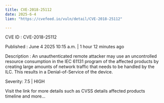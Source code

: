 ```yaml
---
title: CVE-2018-25112
date: 2025-6-4
lien: "https://cvefeed.io/vuln/detail/CVE-2018-25112"

---
```


CVE ID : CVE-2018-25112

Published :  June 4
2025
10:15 a.m. | 1 hour
12 minutes ago

Description : An unauthenticated remote attacker may use an uncontrolled resource consumption in the IEC 61131 program of the affected products by creating large amounts of network traffic that needs to be handled by the ILC. This results in a Denial-of-Service of the device.

Severity: 7.5 | HIGH

Visit the link for more details
such as CVSS details
affected products
timeline
and more...
